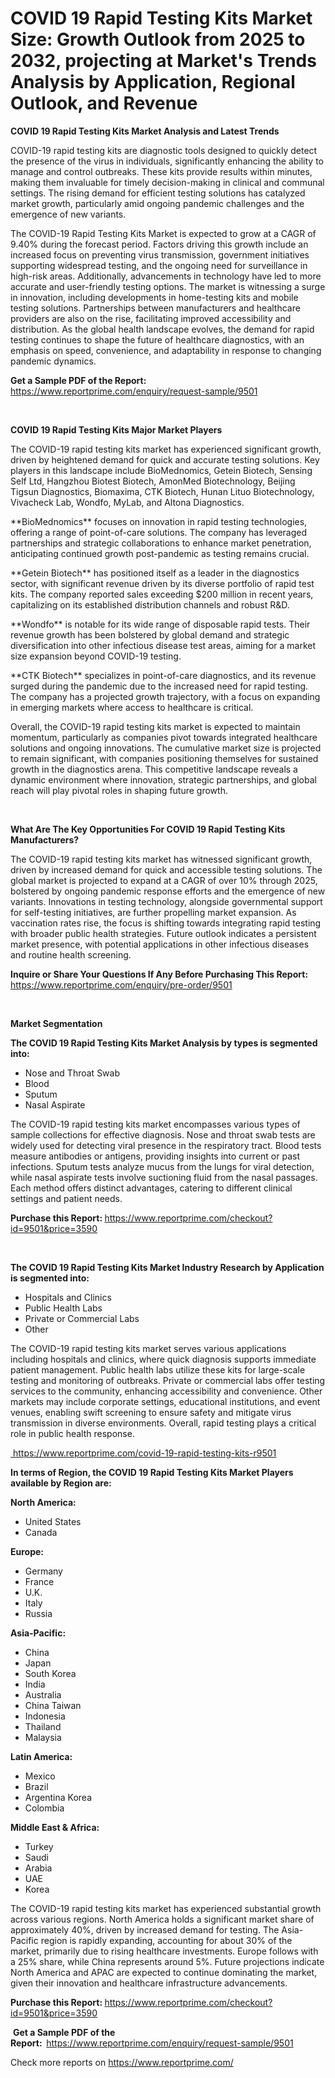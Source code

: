<p><h1>COVID 19 Rapid Testing Kits Market Size: Growth Outlook from 2025 to 2032, projecting at Market's Trends Analysis by Application, Regional Outlook, and Revenue</h1></p><p><strong>COVID 19 Rapid Testing Kits Market Analysis and Latest Trends</strong></p>
<p><p>COVID-19 rapid testing kits are diagnostic tools designed to quickly detect the presence of the virus in individuals, significantly enhancing the ability to manage and control outbreaks. These kits provide results within minutes, making them invaluable for timely decision-making in clinical and communal settings. The rising demand for efficient testing solutions has catalyzed market growth, particularly amid ongoing pandemic challenges and the emergence of new variants.</p><p>The COVID-19 Rapid Testing Kits Market is expected to grow at a CAGR of 9.40% during the forecast period. Factors driving this growth include an increased focus on preventing virus transmission, government initiatives supporting widespread testing, and the ongoing need for surveillance in high-risk areas. Additionally, advancements in technology have led to more accurate and user-friendly testing options. The market is witnessing a surge in innovation, including developments in home-testing kits and mobile testing solutions. Partnerships between manufacturers and healthcare providers are also on the rise, facilitating improved accessibility and distribution. As the global health landscape evolves, the demand for rapid testing continues to shape the future of healthcare diagnostics, with an emphasis on speed, convenience, and adaptability in response to changing pandemic dynamics.</p></p>
<p><strong>Get a Sample PDF of the Report:&nbsp;</strong> <a href="https://www.reportprime.com/enquiry/request-sample/9501?utm_campaign=2646&utm_medium=2&utm_source=Github&utm_content=ia&utm_term=20032025&utm_id=covid-19-rapid-testing-kits">https://www.reportprime.com/enquiry/request-sample/9501</a></p>
<p>&nbsp;</p>
<p><strong>COVID 19 Rapid Testing Kits Major Market Players</strong></p>
<p><p>The COVID-19 rapid testing kits market has experienced significant growth, driven by heightened demand for quick and accurate testing solutions. Key players in this landscape include BioMednomics, Getein Biotech, Sensing Self Ltd, Hangzhou Biotest Biotech, AmonMed Biotechnology, Beijing Tigsun Diagnostics, Biomaxima, CTK Biotech, Hunan Lituo Biotechnology, Vivacheck Lab, Wondfo, MyLab, and Altona Diagnostics.</p><p>**BioMednomics** focuses on innovation in rapid testing technologies, offering a range of point-of-care solutions. The company has leveraged partnerships and strategic collaborations to enhance market penetration, anticipating continued growth post-pandemic as testing remains crucial.</p><p>**Getein Biotech** has positioned itself as a leader in the diagnostics sector, with significant revenue driven by its diverse portfolio of rapid test kits. The company reported sales exceeding $200 million in recent years, capitalizing on its established distribution channels and robust R&D.</p><p>**Wondfo** is notable for its wide range of disposable rapid tests. Their revenue growth has been bolstered by global demand and strategic diversification into other infectious disease test areas, aiming for a market size expansion beyond COVID-19 testing.</p><p>**CTK Biotech** specializes in point-of-care diagnostics, and its revenue surged during the pandemic due to the increased need for rapid testing. The company has a projected growth trajectory, with a focus on expanding in emerging markets where access to healthcare is critical.</p><p>Overall, the COVID-19 rapid testing kits market is expected to maintain momentum, particularly as companies pivot towards integrated healthcare solutions and ongoing innovations. The cumulative market size is projected to remain significant, with companies positioning themselves for sustained growth in the diagnostics arena. This competitive landscape reveals a dynamic environment where innovation, strategic partnerships, and global reach will play pivotal roles in shaping future growth.</p></p>
<p>&nbsp;</p>
<p><strong>What Are The Key Opportunities For COVID 19 Rapid Testing Kits Manufacturers?</strong></p>
<p><p>The COVID-19 rapid testing kits market has witnessed significant growth, driven by increased demand for quick and accessible testing solutions. The global market is projected to expand at a CAGR of over 10% through 2025, bolstered by ongoing pandemic response efforts and the emergence of new variants. Innovations in testing technology, alongside governmental support for self-testing initiatives, are further propelling market expansion. As vaccination rates rise, the focus is shifting towards integrating rapid testing with broader public health strategies. Future outlook indicates a persistent market presence, with potential applications in other infectious diseases and routine health screening.</p></p>
<p><strong>Inquire or Share Your Questions If Any Before Purchasing This Report:</strong> <a href="https://www.reportprime.com/enquiry/pre-order/9501?utm_campaign=2646&utm_medium=2&utm_source=Github&utm_content=ia&utm_term=20032025&utm_id=covid-19-rapid-testing-kits">https://www.reportprime.com/enquiry/pre-order/9501</a></p>
<p>&nbsp;</p>
<p><strong>Market Segmentation</strong></p>
<p><strong>The COVID 19 Rapid Testing Kits Market Analysis by types is segmented into:</strong></p>
<p><ul><li>Nose and Throat Swab</li><li>Blood</li><li>Sputum</li><li>Nasal Aspirate</li></ul></p>
<p><p>The COVID-19 rapid testing kits market encompasses various types of sample collections for effective diagnosis. Nose and throat swab tests are widely used for detecting viral presence in the respiratory tract. Blood tests measure antibodies or antigens, providing insights into current or past infections. Sputum tests analyze mucus from the lungs for viral detection, while nasal aspirate tests involve suctioning fluid from the nasal passages. Each method offers distinct advantages, catering to different clinical settings and patient needs.</p></p>
<p><strong>Purchase this Report:&nbsp;</strong><a href="https://www.reportprime.com/checkout?id=9501&price=3590&utm_campaign=2646&utm_medium=2&utm_source=Github&utm_content=ia&utm_term=20032025&utm_id=covid-19-rapid-testing-kits">https://www.reportprime.com/checkout?id=9501&price=3590</a></p>
<p>&nbsp;</p>
<p><strong>The COVID 19 Rapid Testing Kits Market Industry Research by Application is segmented into:</strong></p>
<p><ul><li>Hospitals and Clinics</li><li>Public Health Labs</li><li>Private or Commercial Labs</li><li>Other</li></ul></p>
<p><p>The COVID-19 rapid testing kits market serves various applications including hospitals and clinics, where quick diagnosis supports immediate patient management. Public health labs utilize these kits for large-scale testing and monitoring of outbreaks. Private or commercial labs offer testing services to the community, enhancing accessibility and convenience. Other markets may include corporate settings, educational institutions, and event venues, enabling swift screening to ensure safety and mitigate virus transmission in diverse environments. Overall, rapid testing plays a critical role in public health response.</p></p>
<p><a href="https://www.reportprime.com/covid-19-rapid-testing-kits-r9501?utm_campaign=2646&utm_medium=2&utm_source=Github&utm_content=ia&utm_term=20032025&utm_id=covid-19-rapid-testing-kits">&nbsp;https://www.reportprime.com/covid-19-rapid-testing-kits-r9501</a></p>
<p><strong>In terms of Region, the COVID 19 Rapid Testing Kits Market Players available by Region are:</strong></p>
<p>
    <p> <strong> North America: </strong>
        <ul>
            <li>United States</li>
            <li>Canada</li>
        </ul>
        </p> 
    <p> <strong> Europe: </strong>
        <ul>
            <li>Germany</li>
            <li>France</li>
            <li>U.K.</li>
            <li>Italy</li>
            <li>Russia</li>
        </ul>
        </p> 
    <p> <strong> Asia-Pacific: </strong>
        <ul>
            <li>China</li>
            <li>Japan</li>
            <li>South Korea</li>
            <li>India</li>
            <li>Australia</li>
            <li>China Taiwan</li>
            <li>Indonesia</li>
            <li>Thailand</li>
            <li>Malaysia</li>
        </ul>
        </p> 
    <p> <strong> Latin America: </strong>
        <ul>
            <li>Mexico</li>
            <li>Brazil</li>
            <li>Argentina Korea</li>
            <li>Colombia</li>
        </ul>
        </p> 
    <p> <strong> Middle East & Africa: </strong>
        <ul>
            <li>Turkey</li>
            <li>Saudi</li>
            <li>Arabia</li>
            <li>UAE</li>
            <li>Korea</li>
        </ul>
    </p>
    </p>
<p><p>The COVID-19 rapid testing kits market has experienced substantial growth across various regions. North America holds a significant market share of approximately 40%, driven by increased demand for testing. The Asia-Pacific region is rapidly expanding, accounting for about 30% of the market, primarily due to rising healthcare investments. Europe follows with a 25% share, while China represents around 5%. Future projections indicate North America and APAC are expected to continue dominating the market, given their innovation and healthcare infrastructure advancements.</p></p>
<p><strong>Purchase this Report: </strong><a href="https://www.reportprime.com/checkout?id=9501&price=3590&utm_campaign=2646&utm_medium=2&utm_source=Github&utm_content=ia&utm_term=20032025&utm_id=covid-19-rapid-testing-kits">https://www.reportprime.com/checkout?id=9501&price=3590</a></p>
<p>&nbsp;<strong>Get a Sample PDF of the Report:&nbsp;&nbsp;</strong><a href="https://www.reportprime.com/enquiry/request-sample/9501?utm_campaign=2646&utm_medium=2&utm_source=Github&utm_content=ia&utm_term=20032025&utm_id=covid-19-rapid-testing-kits">https://www.reportprime.com/enquiry/request-sample/9501</a></p>
<p><strong></strong></p>
<p>Check more reports on <a href="https://www.reportprime.com/?utm_campaign=2646&utm_medium=2&utm_source=Github&utm_content=ia&utm_term=20032025&utm_id=covid-19-rapid-testing-kits">https://www.reportprime.com/</a></p>
